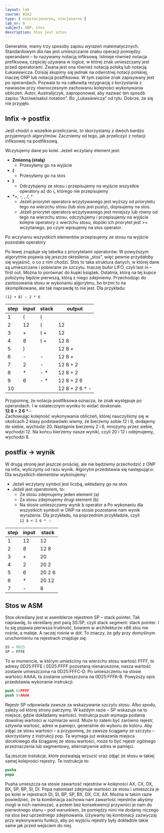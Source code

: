 ```yaml
---
layout: lab
course: WIA2
type: [ niestacjonarne, stacjonarne ]
lab_nr: 6
subject: ONP, stos
description: Stos jest sztos
---
```


Generalnie, mamy trzy sposoby zapisu wyrażeń matematycznych. Standardowym dla nas jest umieszczanie znaku operacji pomiędzy operandami – to nazywamy notacją infiksową. Istnieje również notacja prefiksowa, częściej używana w logice, w której znak umieszczany jest przed operatorami. Zwana jest ona również notacją polską lub notacją Łukasiewicza.
Dzisiaj skupimy się jednak na odwrotnej notacji polskiej, inaczej ONP lub notacja postfiksowa. W tym zapisie znak zapisywany jest po operandach. Pozwala to na całkowitą rezygnację z korzystania z nawiasów przy równoczesnym zachowaniu kolejności wykonywania obliczeń. Autor, Australijczyk, zaproponował, aby nazwać ten sposób zapisu "Azciweisakul notation". Bo „Lukasiewicza” od tyłu. Dobrze, że się nie przyjęło.

## Infix -> postfix

Jeśli chodzi o wszelkie przeliczanie, to skorzystamy z dwóch bardzo przyjemnych algorytmów. Zaczniemy od tego, jak przeliczyć z notacji infiksowej na postfiksową.

Wczytujemy dane po kolei. Jeżeli wczytany element jest:
- **Zmienną (stałą)**
  - Przesyłamy go na wyjście
- **(**
  - Przesyłamy go na stos
- **)**
  - Odczytujemy ze stosu i przepisujemy na wyjście wszystkie operatory aż
do (, którego nie przepisujemy
- **+, -, *, /, ^**
  - Jeżeli priorytet operatora wczytywanego jest wyższy od priorytetu tego na
wierzchu stosu (lub stos jest pusty), dopisujemy na stos.
  - Jeżeli priorytet operatora wczytywanego jest mniejszy lub równy od tego
na wierzchu stosu, odczytujemy i przepisujemy na wyjście kolejne
operatory z wierzchu stosu, dopóki ich priorytet jest >= wczytanego, po
czym wpisujemy na stos operator.

Po wczytaniu wszystkich elementów przepisujemy ze stosu na wyjście pozostałe operatory

Po lewej znajduje się tabelka z priorytetami operatorów. W powyższym algorytmie pojawia się jeszcze określenie „stos”, więc pewnie przydałoby się wyjaśnić, o co z nim chodzi. Stos to taka struktura danych, w której dane są umieszczane i pobierane ze szczytu. Inaczej bufor LIFO, czyli last in – first out. Można to porównać do kupki książek. Ostatnia, którą na tej kupce położymy będzie pierwszą, którą z niego zdejmiemy. Przechodząc do zastosowania stosu w wykonaniu algorytmu, bo brzmi to na skomplikowane, ale tak naprawdę to nie jest. Dla przykładu:

`(12 + 8) − 2 * 6`

| step | input | stack | output         |
|------|-------|-------|----------------|
| 1    | (     | (     |                |
| 2    | 12    | (     | 12             |
| 3    | +     | ( +   | 12             |
| 4    | 8     | ( +   | 12 8           |
| 5    | )     |       | 12 8 +         |
| 6    | -     | -     | 12 8 +         |
| 7    | 2     | -     | 12 8 + 2       |
| 8    | *     | - *   | 12 8 + 2       |
| 9    | 6     | - *   | 12 8 + 2 6     |
| 10   |       |       | 12 8 + 2 6 * - |

Przypomnę, że notacja postfiksowa oznacza, że znak występuje po operandach. I w ostatecznym wyniku to widać doskonale.  
**12 8 + 2 6 * -**  
Zachowując kolejność wykonywania obliczeń, której nauczyliśmy się w okolicach 2 klasy podstawówki wiemy, że bierzemy sobie 12 i 8, dodajemy do siebie, wychodzi 20. Następnie bierzemy 2 i 6, mnożymy przez siebie, wychodzi 12. Na końcu bierzemy nasze wyniki, czyli 20 i 12 i odejmujemy, wychodzi 8.

## postfix -> wynik

W drugą stronę jest jeszcze prościej, ale nie będziemy przechodzić z ONP na infix, wyliczymy
od razu wynik. Algorytm przedstawia się następująco:
Dla wszystkich elementów wykonujemy:

- Jeżeli wczytany symbol jest liczbą, wkładamy go na stos
- Jeżeli jest operatorem, to:
  - Ze stosu zdejmujemy jeden element (a)
  - Ze stosu zdejmujemy drugi element (b)
  - Na stosie umieszczamy wynik b operator a
Po wykonaniu dla wszystkich symboli w ONP na stosie pozostanie nam wynik wyrażenia. Dla przykładu, na poprzednim przykładzie, czyli  
 `12 8 + 2 6 * -`:

| step | input | stack  |
| ---- | ----- | ------ |
| 1    | 12    | 12     |
| 2    | 8     | 12 8   |
| 3    | +     | 20     |
| 4    | 2     | 20 2   |
| 5    | 6     | 20 2 6 |
| 6    | \*    | 20 12  |
| 7    | \-    | 8      |

## Stos w ASM

Stos określany jest w asemblerze rejestrem SP – stack pointer. Tak naprawdę, to określany jest parą SS:SP, czyli stack segment: stack pointer. I tu się pojawia pierwsza trudność, bowiem w architekturze x86 stos nie rośnie, a maleje. A raczej rośnie w dół. To znaczy, że gdy przy domyślnym uruchomieniu na rejestrach znajduje się:
```nasm
SS = 0D25
SP = FFFE
```

To w momencie, w którym umieścimy na wierzchu stosu wartość FFFF, to adresy 0D25:FFFE i 0D25:FFFF pozostaną nienaruszone, nasza wartość zostanie umieszczona na 0D25:FFFC-D. Po umieszczeniu na stosie wartości AAAA, ta zostanie umieszczona na 0D25:FFFA-B. Powyższy opis przedstawia wykonanie instrukcji:

```nasm
push 0xFFFF
push 0xAAAA
```

Rejestr SP odpowiada zawsze za wskazywanie szczytu stosu. Albo spodu, zależy od której strony patrzymy. W każdym razie – SP wskazuje na to miejsce, gdzie dokładamy wartości. Instrukcja push wymaga podania dowolnej wartości w rozmiarze word. Może to zatem być zarówno rejestr, sztywna wartość, adres w pamięci, generalnie do wyboru do koloru. 
Aby zdjąć ze stosu wartości – a przypomnę, że zawsze ściągamy ze szczytu – skorzystamy z instrukcji pop. Ta wymaga już wskazania miejsca docelowego dla ściąganej ze stosu wartości, może to być rejestr ogólnego przeznaczenia lub segmentowy, alternatywnie adres w pamięci.

Są jeszcze instukcje, które pozwalają wrzucić oraz zdjąć ze stosu w takiej samej kolejności rejestry. Te instrukcje to:
```nasm
pusha 
popa
```
Pusha umieszcza na stosie zawartość rejestrów w kolejności AX, CX, DX, BX, SP, BP, SI, DI. Popa natomiast zdejmuje wartości ze stosu i umieszcza je po kolei w rejestrach DI, SI, BP, SP, BX, DX, CX, AX. Można w takim razie powiedzieć, że ta kombinacja zachowa nam zawartość rejestrów abyśmy mogli w nich namieszać, a potem bez konsekwencji przywróci je nam do pierwotnego stanu – pod warunkiem, że pomiędzy nimi nie dodamy niczego na stos bez uprzedniego zdejmowania. Używamy tej kombinacji zazwyczaj przy wykonywaniu funkcji, aby po wyjściu rejestry były dokładnie takie same jak przed wejściem do niej.